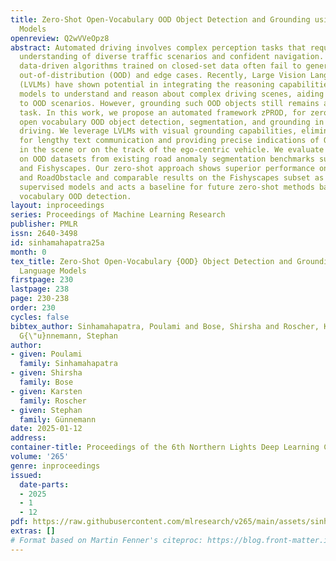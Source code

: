 ```yaml
---
title: Zero-Shot Open-Vocabulary OOD Object Detection and Grounding using Vision Language
  Models
openreview: Q2wVVeOpz8
abstract: Automated driving involves complex perception tasks that require a precise
  understanding of diverse traffic scenarios and confident navigation. Traditional
  data-driven algorithms trained on closed-set data often fail to generalize upon
  out-of-distribution (OOD) and edge cases. Recently, Large Vision Language Models
  (LVLMs) have shown potential in integrating the reasoning capabilities of language
  models to understand and reason about complex driving scenes, aiding generalization
  to OOD scenarios. However, grounding such OOD objects still remains a challenging
  task. In this work, we propose an automated framework zPROD, for zero-shot promptable
  open vocabulary OOD object detection, segmentation, and grounding in autonomous
  driving. We leverage LVLMs with visual grounding capabilities, eliminating the need
  for lengthy text communication and providing precise indications of OOD objects
  in the scene or on the track of the ego-centric vehicle. We evaluate our approach
  on OOD datasets from existing road anomaly segmentation benchmarks such as SMIYC
  and Fishyscapes. Our zero-shot approach shows superior performance on RoadAnomaly
  and RoadObstacle and comparable results on the Fishyscapes subset as compared to
  supervised models and acts a baseline for future zero-shot methods based on open
  vocabulary OOD detection.
layout: inproceedings
series: Proceedings of Machine Learning Research
publisher: PMLR
issn: 2640-3498
id: sinhamahapatra25a
month: 0
tex_title: Zero-Shot Open-Vocabulary {OOD} Object Detection and Grounding using Vision
  Language Models
firstpage: 230
lastpage: 238
page: 230-238
order: 230
cycles: false
bibtex_author: Sinhamahapatra, Poulami and Bose, Shirsha and Roscher, Karsten and
  G{\"u}nnemann, Stephan
author:
- given: Poulami
  family: Sinhamahapatra
- given: Shirsha
  family: Bose
- given: Karsten
  family: Roscher
- given: Stephan
  family: Günnemann
date: 2025-01-12
address:
container-title: Proceedings of the 6th Northern Lights Deep Learning Conference (NLDL)
volume: '265'
genre: inproceedings
issued:
  date-parts:
  - 2025
  - 1
  - 12
pdf: https://raw.githubusercontent.com/mlresearch/v265/main/assets/sinhamahapatra25a/sinhamahapatra25a.pdf
extras: []
# Format based on Martin Fenner's citeproc: https://blog.front-matter.io/posts/citeproc-yaml-for-bibliographies/
---
```

